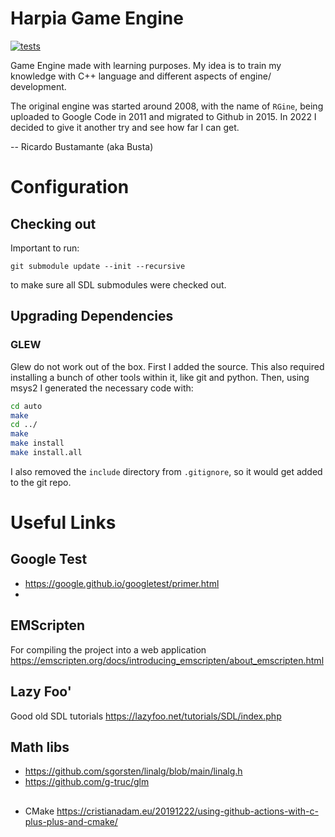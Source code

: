 # Harpia Game Engine

[![tests](https://github.com/ricardobusta/harpia-game-engine/actions/workflows/tests.yml/badge.svg)](https://github.com/ricardobusta/harpia-game-engine/actions/workflows/tests.yml)

Game Engine made with learning purposes. My idea is to train my knowledge with C++ language and different aspects of engine/ development.

The original engine was started around 2008, with the name of `RGine`, being uploaded to Google Code in 2011 and migrated to Github in 2015. In 2022 I decided to give it another try and see how far I can get.

-- Ricardo Bustamante (aka Busta)

# Configuration

## Checking out

Important to run:
```
git submodule update --init --recursive
```
to make sure all SDL submodules were checked out.

## Upgrading Dependencies

### GLEW

Glew do not work out of the box. First I added the source.
This also required installing a bunch of other tools within it, like git and python.
Then, using msys2 I generated the necessary code with:

```bash
cd auto
make
cd ../
make
make install
make install.all
```

I also removed the `include` directory from `.gitignore`, so it would get added to the git repo.

# Useful Links

## Google Test
- https://google.github.io/googletest/primer.html
- 

## EMScripten
For compiling the project into a web application
https://emscripten.org/docs/introducing_emscripten/about_emscripten.html

## Lazy Foo'
Good old SDL tutorials
https://lazyfoo.net/tutorials/SDL/index.php

## Math libs
- https://github.com/sgorsten/linalg/blob/main/linalg.h
- https://github.com/g-truc/glm

##
- CMake https://cristianadam.eu/20191222/using-github-actions-with-c-plus-plus-and-cmake/